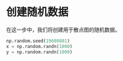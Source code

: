 # 创建随机数据

在这一步中，我们将创建用于散点图的随机数据。

```python
np.random.seed(19680801)
x = np.random.randn(1000)
y = np.random.randn(1000)
```
